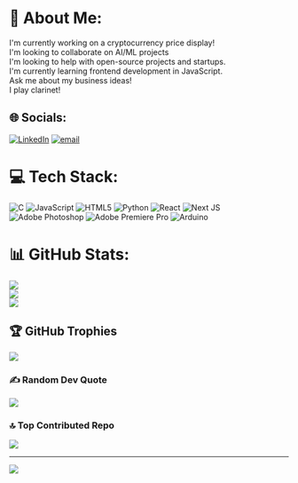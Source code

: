 # 💫 About Me:
I'm currently working on a cryptocurrency price display!<br>I'm looking to collaborate on AI/ML projects<br>I'm looking to help with open-source projects and startups.<br>I'm currently learning frontend development in JavaScript.<br>Ask me about my business ideas!<br>I play clarinet!


## 🌐 Socials:
[![LinkedIn](https://img.shields.io/badge/LinkedIn-%230077B5.svg?logo=linkedin&logoColor=white)](https://linkedin.com/in/www.linkedin.com/in/corey-roos-042a38287) [![email](https://img.shields.io/badge/Email-D14836?logo=gmail&logoColor=white)](mailto:coreyroos2027@gmail.com) 

# 💻 Tech Stack:
![C](https://img.shields.io/badge/c-%2300599C.svg?style=for-the-badge&logo=c&logoColor=white) ![JavaScript](https://img.shields.io/badge/javascript-%23323330.svg?style=for-the-badge&logo=javascript&logoColor=%23F7DF1E) ![HTML5](https://img.shields.io/badge/html5-%23E34F26.svg?style=for-the-badge&logo=html5&logoColor=white) ![Python](https://img.shields.io/badge/python-3670A0?style=for-the-badge&logo=python&logoColor=ffdd54) ![React](https://img.shields.io/badge/react-%2320232a.svg?style=for-the-badge&logo=react&logoColor=%2361DAFB) ![Next JS](https://img.shields.io/badge/Next-black?style=for-the-badge&logo=next.js&logoColor=white) ![Adobe Photoshop](https://img.shields.io/badge/adobe%20photoshop-%2331A8FF.svg?style=for-the-badge&logo=adobe%20photoshop&logoColor=white) ![Adobe Premiere Pro](https://img.shields.io/badge/Adobe%20Premiere%20Pro-9999FF.svg?style=for-the-badge&logo=Adobe%20Premiere%20Pro&logoColor=white) ![Arduino](https://img.shields.io/badge/-Arduino-00979D?style=for-the-badge&logo=Arduino&logoColor=white)
# 📊 GitHub Stats:
![](https://github-readme-stats.vercel.app/api?username=Tuxedocorey&theme=dark&hide_border=false&include_all_commits=false&count_private=false)<br/>
![](https://nirzak-streak-stats.vercel.app/?user=Tuxedocorey&theme=dark&hide_border=false)<br/>
![](https://github-readme-stats.vercel.app/api/top-langs/?username=Tuxedocorey&theme=dark&hide_border=false&include_all_commits=false&count_private=false&layout=compact)

## 🏆 GitHub Trophies
![](https://github-profile-trophy.vercel.app/?username=Tuxedocorey&theme=tokyonight&no-frame=false&no-bg=false&margin-w=4)

### ✍️ Random Dev Quote
![](https://quotes-github-readme.vercel.app/api?type=horizontal&theme=radical)

### 🔝 Top Contributed Repo
![](https://github-contributor-stats.vercel.app/api?username=Tuxedocorey&limit=5&theme=dark&combine_all_yearly_contributions=true)

---
[![](https://visitcount.itsvg.in/api?id=Tuxedocorey&icon=0&color=0)](https://visitcount.itsvg.in)

<!-- Proudly created with GPRM ( https://gprm.itsvg.in ) -->
